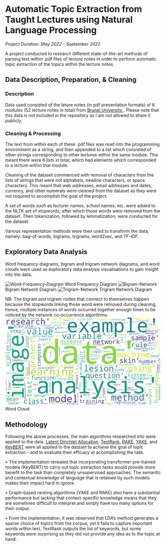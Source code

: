 # Automatic Topic Extraction from Taught Lectures using Natural Language Processing 

*Project Duration: May 2022 - September 2022*


A project conducted to research different state-of-the-art methods of parsing text within .pdf files of lecture notes in order to perform automatic topic extraction of the topics within the lecture notes.


## Data Description, Preparation, & Cleaning

### Description

Data used consisted of the leture notes (in pdf presentation formats) of 6 modules (52 lecture notes in total) from <a href= "brunel.ac.uk"> Brunel University </a>. Please note that this data is not included in the repository as I am not allowed to share it publicly.

### Cleaning & Processing

The text from within each of these .pdf files was read into the programming environment as a string, and then appended to a list which consisted of other strings corresponding to other lectures within the same module.
This meant there were 6 lists in total, which had elements which corresponded to a lecture within that module.

Cleaning of the dataset commenced with removal of characters from the lists of strings that were not alphabets, newline characters, or space characters. This meant that web addresses, email addresses and dates, currency, and other numerals were cleaned from the dataset as they were not required to accomplish the goal of the project.

A set of words such as lecturer names, school names, etc. were added to the NLTK set of stopwords; after which those words were removed from the dataset. Then tokenization, followed by lemmatization, were conducted for the dataset.

Various representation methods were then used to transform the data, namely: bag-of-words, bigrams, trigrams, word2vec, and TF-IDF.

## Exploratory Data Analysis 

Word frequency diagrams, bigram and trigram network diagrams, and word clouds were used as exploratory data analysis visualisations to gain insight into the data.

![Word-Frequency-Diagram](https://github.com/edudzi-mamattah/nlp-automatic-topic-extraction-from-lecture-notes/blob/main/Images/FullWordFreq.png) Word Frequency Diagram
![Bigram-Network](https://github.com/edudzi-mamattah/nlp-automatic-topic-extraction-from-lecture-notes/blob/main/Images/FullWordNet.png) Bigram Network Diagram
![Trigram-Network](https://github.com/edudzi-mamattah/nlp-automatic-topic-extraction-from-lecture-notes/blob/main/Images/FullTriNet.png) Trigram Network Diagram

NB: The bigram and trigram nodes that connect to themselves happen because the stopwords linking those word were removed during cleaning, hence, multiple instances of words occurred together enough times to be noticed by the network co-occurrence algorithms.
![Word-Cloud](https://github.com/edudzi-mamattah/nlp-automatic-topic-extraction-from-lecture-notes/blob/main/Images/CombinedWC.png) Word Cloud

## Methodology 

Following the above processes, the main algorithms researched into were applied to the data. 
<a href= "https://www.jmlr.org/papers/volume3/blei03a/blei03a.pdf?ref=https://githubhelp.com"> Latent Dirichlet Allocation</a>, <a href= "https://aclanthology.org/W04-3252.pdf">TextRank</a>, <a href= "https://citeseerx.ist.psu.edu/viewdoc/download?doi=10.1.1.657.8134&rep=rep1&type=pdf">RAKE</a>, <a href= "https://www.sciencedirect.com/science/article/pii/S0020025519308588?casa_token=MRjzRkVknWkAAAAA:Z2-1WE-6UnsNbS-dYJjxeq76pfdjk61l41jXpbDOOhNykz5kKFdFv6IEK4l846MUjTL_oHj4L4k">YAKE</a>, and <a href= "https://maartengr. github. io/KeyBERT/index. html"> KeyBERT</a> were all applied to the dataset to achieve the goal of topic extraction – and to evaluate their efficacy at accomplishing the task.

•	The implementation revealed that incorporating transformer pre-trained models (KeyBERT) to carry out topic extraction tasks would provide more benefit to the task than completely unsupervised approaches. The semantic and contextual knowledge of language that is retained by such models makes their impact hard to ignore. 

•	Graph-based ranking algorithms (YAKE and RAKE) also have a substantial performance but lacking that context-specific knowledge means that they are sometimes difficult to interpret and simply have too many options for their output. 

•	From the implementation, it was observed that LDA’s method generates a sparse choice of topics from the corpus, yet it fails to capture important words within text. TextRank outputs the list of keywords, but some keywords were surprising as they did not provide any idea as to the topic at hand. 


